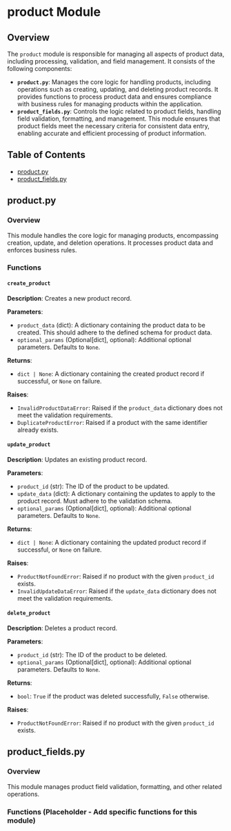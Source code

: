 # product Module

## Overview

The `product` module is responsible for managing all aspects of product data, including processing, validation, and field management. It consists of the following components:

* **`product.py`**: Manages the core logic for handling products, including operations such as creating, updating, and deleting product records. It provides functions to process product data and ensures compliance with business rules for managing products within the application.
* **`product_fields.py`**: Controls the logic related to product fields, handling field validation, formatting, and management. This module ensures that product fields meet the necessary criteria for consistent data entry, enabling accurate and efficient processing of product information.

## Table of Contents

* [product.py](#product-py)
* [product_fields.py](#product-fields-py)


## product.py

### Overview

This module handles the core logic for managing products, encompassing creation, update, and deletion operations.  It processes product data and enforces business rules.


### Functions

#### `create_product`

**Description**: Creates a new product record.

**Parameters**:

* `product_data` (dict): A dictionary containing the product data to be created.  This should adhere to the defined schema for product data.
* `optional_params` (Optional[dict], optional): Additional optional parameters. Defaults to `None`.

**Returns**:

* `dict | None`: A dictionary containing the created product record if successful, or `None` on failure.

**Raises**:

* `InvalidProductDataError`: Raised if the `product_data` dictionary does not meet the validation requirements.
* `DuplicateProductError`: Raised if a product with the same identifier already exists.



#### `update_product`

**Description**: Updates an existing product record.

**Parameters**:

* `product_id` (str): The ID of the product to be updated.
* `update_data` (dict): A dictionary containing the updates to apply to the product record.  Must adhere to the validation schema.
* `optional_params` (Optional[dict], optional): Additional optional parameters. Defaults to `None`.


**Returns**:

* `dict | None`: A dictionary containing the updated product record if successful, or `None` on failure.


**Raises**:

* `ProductNotFoundError`: Raised if no product with the given `product_id` exists.
* `InvalidUpdateDataError`: Raised if the `update_data` dictionary does not meet the validation requirements.


#### `delete_product`

**Description**: Deletes a product record.

**Parameters**:

* `product_id` (str): The ID of the product to be deleted.
* `optional_params` (Optional[dict], optional): Additional optional parameters. Defaults to `None`.


**Returns**:

* `bool`: `True` if the product was deleted successfully, `False` otherwise.

**Raises**:

* `ProductNotFoundError`: Raised if no product with the given `product_id` exists.




## product_fields.py

### Overview

This module manages product field validation, formatting, and other related operations.


### Functions (Placeholder -  Add specific functions for this module)


```